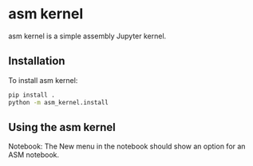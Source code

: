 # asm kernel

asm kernel is a simple assembly Jupyter kernel.

## Installation

To install asm kernel:

```sh
pip install .
python -m asm_kernel.install
```

## Using the asm kernel

Notebook: The New menu in the notebook should show an option for an ASM notebook.

